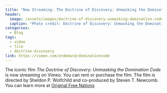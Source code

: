 ```yaml
---
title: "Now Streaming: The Doctrine of Discovery: Unmasking the Domination Code"
header:
  image: /assets/images/doctrine-of-discovery-unmasking-domination-code.jpg
  caption: "Photo credit: Doctrine of Discovery: Unmasking the Domination Code, DVD Cover"
categories:
  - Blog
tags:
  - video
  - film
  - doctrine-discovery
link: https://vimeo.com/ondemand/dominationcode
---
```

The iconic film _The Doctrine of Discovery: Unmasking the Domination Code_ is now streaming on Vimeo. You can rent or purchase the film. The film is
directed by Sheldon P. Wolfchild and co-produced by Steven T. Newcomb. You can learn more at [Original Free Nations](http://originalfreenations.com/)

